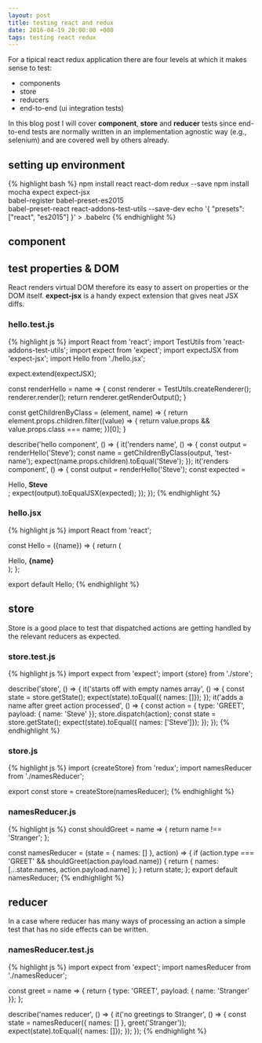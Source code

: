 ```yaml
---
layout: post
title: testing react and redux
date: 2016-04-19 20:00:00 +000
tags: testing react redux
---
```


For a tipical react redux application there are four levels at which it makes sense to test:

- components
- store
- reducers
- end-to-end (ui integration tests)

In this blog post I will cover __component__, __store__ and __reducer__ tests since end-to-end tests are normally written in an implementation agnostic way (e.g., selenium) and are covered well by others already.

setting up environment
-----------------------

{% highlight bash %}
npm install react react-dom redux --save
npm install mocha expect expect-jsx \
            babel-register babel-preset-es2015 \
            babel-preset-react react-addons-test-utils --save-dev
echo '{ "presets": ["react", "es2015"] }' > .babelrc
{% endhighlight %}

component
-------------------

test properties & DOM
-------------------------
React renders virtual DOM therefore its easy to assert on properties or the DOM itself. __expect-jsx__ is a handy expect extension that gives neat JSX diffs.

### hello.test.js
{% highlight js %}
import React from 'react';
import TestUtils from 'react-addons-test-utils';
import expect from 'expect';
import expectJSX from 'expect-jsx';
import Hello from './hello.jsx';

expect.extend(expectJSX);

const renderHello = name => {
  const renderer = TestUtils.createRenderer();
  renderer.render(<Hello name={name}/>);
  return renderer.getRenderOutput();
}

const getChildrenByClass = (element, name) => {
  return element.props.children.filter((value) => {
    return value.props && value.props.class === name;
  })[0];
}

describe('hello component', () => {
  it('renders name', () => {
    const output = renderHello('Steve');
    const name = getChildrenByClass(output, 'test-name');
    expect(name.props.children).toEqual('Steve');
  });
  it('renders component', () => {
    const output = renderHello('Steve');
    const expected = <div>Hello, <b class="test-name">Steve</b></div>;
    expect(output).toEqualJSX(expected);
  });
});
{% endhighlight %}

### hello.jsx
{% highlight js %}
import React from 'react';

const Hello = ({name}) => {
  return (
    <div>
      Hello, <b class='test-name'>{name}</b>
    </div>
  );
};

export default Hello;
{% endhighlight %}

store
-----

Store is a good place to test that dispatched actions are getting handled by the relevant reducers as expected.

### store.test.js
{% highlight js %}
import expect from 'expect';
import {store} from './store';

describe('store', () => {
  it('starts off with empty names array', () => {
    const state = store.getState();
    expect(state).toEqual({ names: []});
  });
  it('adds a name after greet action processed', () => {
    const action = { type: 'GREET', payload: { name: 'Steve' }};
    store.dispatch(action);
    const state = store.getState();
    expect(state).toEqual({ names: ['Steve']});
  });
});
{% endhighlight %}

### store.js
{% highlight js %}
import {createStore} from 'redux';
import namesReducer from './namesReducer';

export const store = createStore(namesReducer);
{% endhighlight %}

### namesReducer.js
{% highlight js %}
const shouldGreet = name => {
  return name !== 'Stranger';
};

const namesReducer = (state = { names: [] },  action) => {
  if (action.type === 'GREET' && shouldGreet(action.payload.name)) {
    return { names: [...state.names, action.payload.name] };
  }
  return state;
};
export default namesReducer;
{% endhighlight %}

reducer
-------

In a case where reducer has many ways of processing an action a simple test that has no side effects can be written.

### namesReducer.test.js
{% highlight js %}
import expect from 'expect';
import namesReducer from './namesReducer';

const greet = name => {
  return { type: 'GREET', payload: { name: 'Stranger' }};
};

describe('names reducer', () => {
  it('no greetings to Stranger', () => {
    const state = namesReducer({ names: [] }, greet('Stranger'));
    expect(state).toEqual({ names: []});
  });
});
{% endhighlight %}
